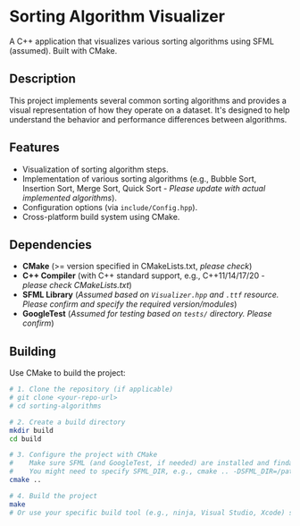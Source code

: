 # Sorting Algorithm Visualizer

A C++ application that visualizes various sorting algorithms using SFML (assumed). Built with CMake.

## Description

This project implements several common sorting algorithms and provides a visual representation of how they operate on a dataset. It's designed to help understand the behavior and performance differences between algorithms.

## Features

* Visualization of sorting algorithm steps.
* Implementation of various sorting algorithms (e.g., Bubble Sort, Insertion Sort, Merge Sort, Quick Sort - *Please update with actual implemented algorithms*).
* Configuration options (via `include/Config.hpp`).
* Cross-platform build system using CMake.

## Dependencies

* **CMake** (>= version specified in CMakeLists.txt, *please check*)
* **C++ Compiler** (with C++ standard support, e.g., C++11/14/17/20 - *please check CMakeLists.txt*)
* **SFML Library** (*Assumed based on `Visualizer.hpp` and `.ttf` resource. Please confirm and specify the required version/modules*)
* **GoogleTest** (*Assumed for testing based on `tests/` directory. Please confirm*)

## Building

Use CMake to build the project:

```bash
# 1. Clone the repository (if applicable)
# git clone <your-repo-url>
# cd sorting-algorithms

# 2. Create a build directory
mkdir build
cd build

# 3. Configure the project with CMake
#    Make sure SFML (and GoogleTest, if needed) are installed and findable by CMake
#    You might need to specify SFML_DIR, e.g., cmake .. -DSFML_DIR=/path/to/sfml/lib/cmake/SFML
cmake ..

# 4. Build the project
make
# Or use your specific build tool (e.g., ninja, Visual Studio, Xcode) s
``` 